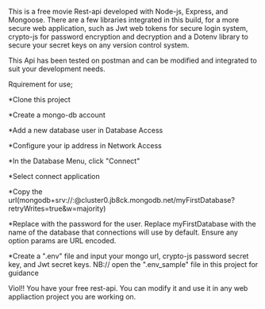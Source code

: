 This is a free movie Rest-api developed with Node-js, Express, and Mongoose. There are a few libraries integrated in this build, for a more secure web application, such as Jwt web tokens for secure login system, crypto-js for password encryption and decryption and a Dotenv library to secure your secret keys on any version control system.

This Api has been tested on postman and can be modified and integrated to suit your development needs.

Rquirement for use;

*Clone this project

*Create a mongo-db account

*Add a new database user in Database Access

*Configure your ip address in Network Access

*In the Database Menu, click "Connect"

*Select connect application

*Copy the url(mongodb+srv://<name>:<password>@cluster0.jb8ck.mongodb.net/myFirstDatabase?retryWrites=true&w=majority)
  
*Replace <password> with the password for the user. Replace myFirstDatabase with the name of the database that connections will use by default. Ensure any option params are URL encoded.
  
*Create a ".env" file and input your mongo url, crypto-js password secret key, and Jwt secret keys.
NB:// open the ".env_sample" file in this project for guidance

Viol!! You have your free rest-api. You can modify it and use it in any web appliaction project you are working on.

